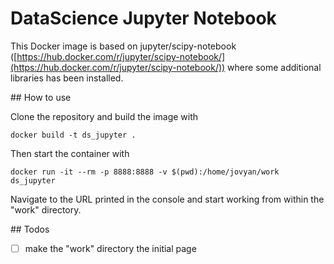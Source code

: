 # DataScience Jupyter Notebook

This Docker image is based on jupyter/scipy-notebook ([https://hub.docker.com/r/jupyter/scipy-notebook/](https://hub.docker.com/r/jupyter/scipy-notebook/)) where some additional libraries has been installed.


## How to use

Clone the repository and build the image with 

    docker build -t ds_jupyter .

Then start the container with 

    docker run -it --rm -p 8888:8888 -v $(pwd):/home/jovyan/work ds_jupyter

Navigate to the URL printed in the console and start working from within the "work" directory.


## Todos

- [ ] make the "work" directory the initial page
